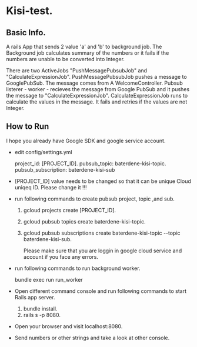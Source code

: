 
# Kisi-test.

## Basic Info.

  A rails App that sends 2 value 'a' and 'b' to background job. The Background job calculates summary of the numbers or it fails if the numbers are unable to be converted into Integer.

  There are two ActiveJobs "PushMessagePubsubJob" and "CalculateExpressionJob".
  PushMessagePubsubJob pushes a message to GooglePubSub. The message comes from A WelcomeController.
  Pubsub listerer - worker - recieves the message from Google PubSub and it pushes the message to "CalculateExpressionJob".
  CalculateExpressionJob runs to calculate the values in the message.
  It fails and retries if the values are not Integer.

## How to Run

  I hope you already have Google SDK and google service account.
  - edit config/settings.yml
  
     project_id: [PROJECT_ID].
     pubsub_topic: baterdene-kisi-topic.
     pubsub_subscription: baterdene-kisi-sub
  - [PROJECT_ID] value needs to be changed so that it can be unique Cloud uniqeq ID. Please change it !!!
  
  - run following commands to create pubsub project, topic ,and sub.
  
     1. gcloud projects create [PROJECT_ID].
     
     2. gcloud pubsub topics create baterdene-kisi-topic.
     
     3. gcloud pubsub subscriptions create baterdene-kisi-topic --topic baterdene-kisi-sub.
     
        Please make sure that you are loggin in google cloud service and account if you face any errors.
        
  - run following commands to run background worker.
  
     bundle exec run run_worker
     
  - Open different command console and run following commands to start Rails app server.
     1. bundle install. 
     2. rails s -p 8080.
  - Open your browser and visit localhost:8080.
  
  - Send numbers or other strings and take a look at other console. 
